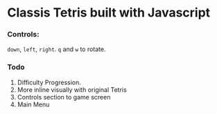 # Classis Tetris built with Javascript

### Controls: 
`down`, `left`, `right`. `q` and `w` to rotate.

### Todo 
1. Difficulty Progression.
2. More inline visually with original Tetris
3. Controls section to game screen
4. Main Menu